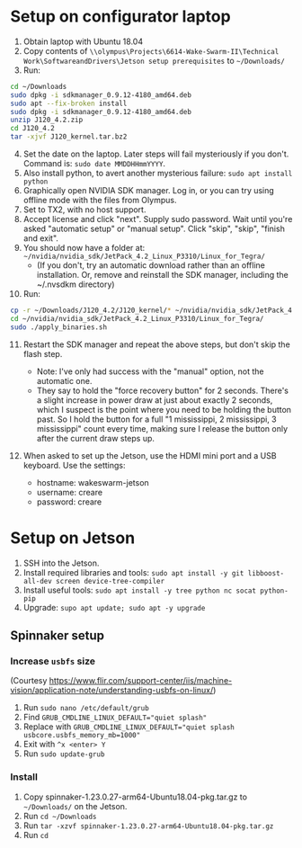# Setup on configurator laptop

1. Obtain laptop with Ubuntu 18.04
2. Copy contents of `\\olympus\Projects\6614-Wake-Swarm-II\Technical Work\SoftwareandDrivers\Jetson setup prerequisites` to `~/Downloads/`
3. Run:
````bash
cd ~/Downloads
sudo dpkg -i sdkmanager_0.9.12-4180_amd64.deb
sudo apt --fix-broken install
sudo dpkg -i sdkmanager_0.9.12-4180_amd64.deb
unzip J120_4.2.zip
cd J120_4.2
tar -xjvf J120_kernel.tar.bz2
````

4. Set the date on the laptop.  Later steps will fail mysteriously if you don't.  Command is: `sudo date MMDDHHmmYYYY`.
5. Also install python, to avert another mysterious failure: `sudo apt install python`
6. Graphically open NVIDIA SDK manager.  Log in, or you can try using offline mode with the files from Olympus.
7. Set to TX2, with no host support.
8. Accept license and click "next".  Supply sudo password.  Wait until you're asked "automatic setup" or "manual setup".  Click "skip", "skip", "finish and exit".
9. You should now have a folder at:
`~/nvidia/nvidia_sdk/JetPack_4.2_Linux_P3310/Linux_for_Tegra/`
    - (If you don't, try an automatic download rather than an offline installation.  Or, remove and reinstall the SDK manager, including the ~/.nvsdkm directory)
10. Run:
````bash
cp -r ~/Downloads/J120_4.2/J120_kernel/* ~/nvidia/nvidia_sdk/JetPack_4.2_Linux_P3310/Linux_for_Tegra/
cd ~/nvidia/nvidia_sdk/JetPack_4.2_Linux_P3310/Linux_for_Tegra/
sudo ./apply_binaries.sh
````

11. Restart the SDK manager and repeat the above steps, but don't skip the flash step.
    - Note: I've only had success with the "manual" option, not the automatic one.
    - They say to hold the "force recovery button" for 2 seconds.  There's a slight increase in power draw at just about exactly 2 seconds, which I suspect is the point where you need to be holding the button past.  So I hold the button for a full "1 mississippi, 2 mississippi, 3 mississippi" count every time, making sure I release the button only after the current draw steps up.

12. When asked to set up the Jetson, use the HDMI mini port and a USB keyboard.  Use the settings:
    - hostname: wakeswarm-jetson
    - username: creare
    - password: creare

# Setup on Jetson

1. SSH into the Jetson.
2. Install required libraries and tools: `sudo apt install -y git libboost-all-dev screen device-tree-compiler`
3. Install useful tools: `sudo apt install -y tree python nc socat python-pip`
4. Upgrade: `supo apt update; sudo apt -y upgrade`

## Spinnaker setup

### Increase `usbfs` size
(Courtesy https://www.flir.com/support-center/iis/machine-vision/application-note/understanding-usbfs-on-linux/)

1. Run `sudo nano /etc/default/grub`
2. Find `GRUB_CMDLINE_LINUX_DEFAULT="quiet splash"`
3. Replace with `GRUB_CMDLINE_LINUX_DEFAULT="quiet splash usbcore.usbfs_memory_mb=1000"`
4. Exit with `^x <enter> Y`
4. Run `sudo update-grub`

### Install

1. Copy spinnaker-1.23.0.27-arm64-Ubuntu18.04-pkg.tar.gz to `~/Downloads/` on the Jetson.
2. Run `cd ~/Downloads`
3. Run `tar -xzvf spinnaker-1.23.0.27-arm64-Ubuntu18.04-pkg.tar.gz`
4. Run `cd `
